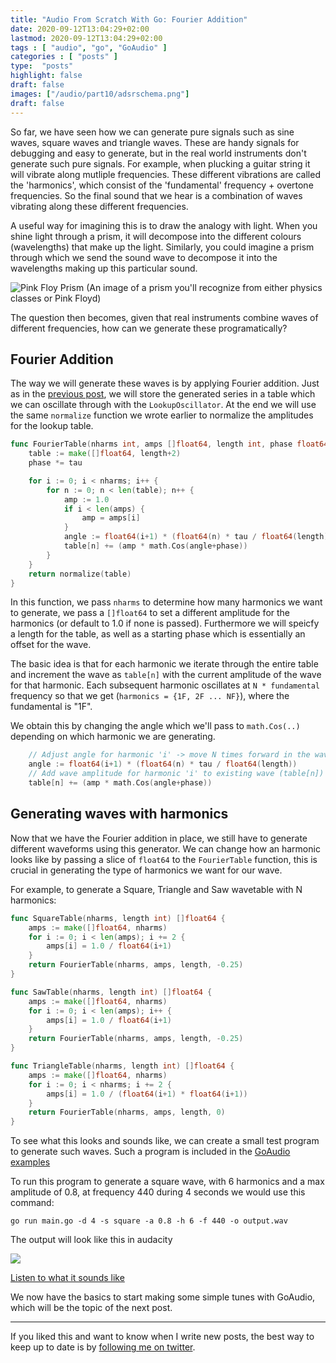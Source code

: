```yaml
---
title: "Audio From Scratch With Go: Fourier Addition"
date: 2020-09-12T13:04:29+02:00
lastmod: 2020-09-12T13:04:29+02:00
tags : [ "audio", "go", "GoAudio" ]
categories : [ "posts" ]
type:  "posts"
highlight: false
draft: false
images: ["/audio/part10/adsrschema.png"]
draft: false
---
```


So far, we have seen how we can generate pure signals such as sine waves, square waves and triangle
waves. These are handy signals for debugging and easy to generate, but in the real world instruments
don't generate such pure signals. For example, when plucking a guitar string it will vibrate along
mutliple frequencies. These different vibrations are called the 'harmonics', which consist of the
'fundamental' frequency + overtone frequencies. So the final sound that we hear is a combination of
waves vibrating along these different frequencies. 

A useful way for imagining this is to draw the analogy with light. When you shine light through a
prism, it will decompose into the different colours (wavelengths) that make up the light. Similarly,
you could imagine a prism through which we send the sound wave to decompose it into the wavelengths
making up this particular sound. 

![Pink Floy Prism](/audio/part11/prism.jpg)
(An image of a prism you'll recognize from either physics classes or Pink Floyd)

The question then becomes, given that real instruments combine waves of different frequencies, how
can we generate these programatically? 
 

## Fourier Addition

The way we will generate these waves is by applying Fourier addition. Just as in the [previous
post](https://dylanmeeus.github.io/posts/audio-from-scratch-pt10), we will store the generated
series in a table which we can oscillate through with the `LookupOscillator`. At the end we will use
the same `normalize` function we wrote earlier to normalize the amplitudes for the lookup table.

```go
func FourierTable(nharms int, amps []float64, length int, phase float64) []float64 {
	table := make([]float64, length+2)
	phase *= tau

	for i := 0; i < nharms; i++ {
		for n := 0; n < len(table); n++ {
			amp := 1.0
			if i < len(amps) {
				amp = amps[i]
			}
			angle := float64(i+1) * (float64(n) * tau / float64(length))
			table[n] += (amp * math.Cos(angle+phase))
		}
	}
	return normalize(table)
}
```

In this function, we pass `nharms` to determine how many harmonics we want to generate, we pass a
`[]float64` to set a different amplitude for the harmonics (or default to 1.0 if none is passed).
Furthermore we will speicfy a length for the table, as well as a starting phase which is essentially
an offset for the wave.

The basic idea is that for each harmonic we iterate through the entire table and increment the wave
as `table[n]` with the current amplitude of the wave for that harmonic. Each subsequent harmonic oscillates at
`N * fundamental` frequency so that we get (`harmonics = {1F, 2F ... NF}`), where the fundamental is "1F".

We obtain this by changing the angle which we'll pass to `math.Cos(..)` depending on which harmonic we are generating.


```go
    // Adjust angle for harmonic 'i' -> move N times forward in the wave
    angle := float64(i+1) * (float64(n) * tau / float64(length))
    // Add wave amplitude for harmonic 'i' to existing wave (table[n])
    table[n] += (amp * math.Cos(angle+phase))
```

## Generating waves with harmonics

Now that we have the Fourier addition in place, we still have to generate different waveforms using
this generator. We can change how an harmonic looks like by passing a slice of `float64` to the
`FourierTable` function, this is crucial in generating the type of harmonics we want for our wave.

For example, to generate a Square, Triangle and Saw wavetable with N harmonics: 

```go
func SquareTable(nharms, length int) []float64 {
	amps := make([]float64, nharms)
	for i := 0; i < len(amps); i += 2 {
		amps[i] = 1.0 / float64(i+1)
	}
	return FourierTable(nharms, amps, length, -0.25)
}

func SawTable(nharms, length int) []float64 {
	amps := make([]float64, nharms)
	for i := 0; i < len(amps); i++ {
		amps[i] = 1.0 / float64(i+1)
	}
	return FourierTable(nharms, amps, length, -0.25)
}

func TriangleTable(nharms, length int) []float64 {
	amps := make([]float64, nharms)
	for i := 0; i < nharms; i += 2 {
		amps[i] = 1.0 / (float64(i+1) * float64(i+1))
	}
	return FourierTable(nharms, amps, length, 0)
}
```

To see what this looks and sounds like, we can create a small test program to generate such waves.
Such a program is included in the [GoAudio examples](https://github.com/DylanMeeus/GoAudio/blob/master/examples/wavetable/main.go)

To run this program to generate a square wave, with 6 harmonics and a max amplitude of 0.8, at
frequency 440 during 4 seconds we would use this command:

```
go run main.go -d 4 -s square -a 0.8 -h 6 -f 440 -o output.wav
```

The output will look like this in audacity

![](/audio/part11/square_harmonics.png)

[Listen to what it sounds like](/audio/part11/harmonics.wav)

We now have the basics to start making some simple tunes with GoAudio, which will be the topic of
the next post.

------

If you liked this and want to know when I write new posts, the best way to keep up to date is by [following me on
twitter](https://twitter.com/DylanMeeus).
